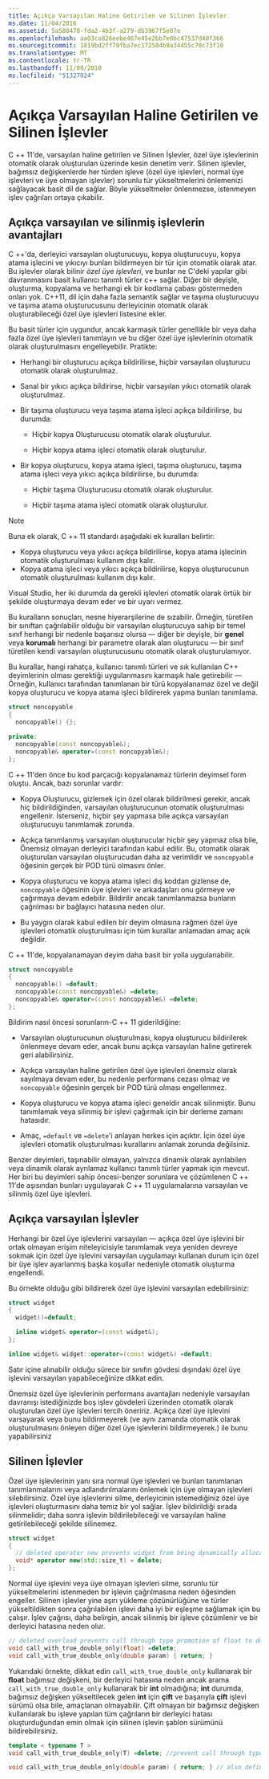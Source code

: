 ```yaml
---
title: Açıkça Varsayılan Haline Getirilen ve Silinen İşlevler
ms.date: 11/04/2016
ms.assetid: 5a588478-fda2-4b3f-a279-db3967f5e07e
ms.openlocfilehash: aa03ca826eebe467e45e2bb7e0bc47537d40f366
ms.sourcegitcommit: 1819bd2ff79fba7ec172504b9a34455c70c73f10
ms.translationtype: MT
ms.contentlocale: tr-TR
ms.lasthandoff: 11/09/2018
ms.locfileid: "51327024"
---
```

# <a name="explicitly-defaulted-and-deleted-functions"></a>Açıkça Varsayılan Haline Getirilen ve Silinen İşlevler

C ++ 11'de, varsayılan haline getirilen ve Silinen İşlevler, özel üye işlevlerinin otomatik olarak oluşturulan üzerinde kesin denetim verir. Silinen işlevler, bağımsız değişkenlerde her türden işleve (özel üye işlevleri, normal üye işlevleri ve üye olmayan işlevler) sorunlu tür yükseltmelerini önlemenizi sağlayacak basit dil de sağlar. Böyle yükseltmeler önlenmezse, istenmeyen işlev çağrıları ortaya çıkabilir.

## <a name="benefits-of-explicitly-defaulted-and-deleted-functions"></a>Açıkça varsayılan ve silinmiş işlevlerin avantajları

C ++'da, derleyici varsayılan oluşturucuyu, kopya oluşturucuyu, kopya atama işlecini ve yıkıcıyı bunları bildirmeyen bir tür için otomatik olarak atar. Bu işlevler olarak bilinir *özel üye işlevleri*, ve bunlar ne C'deki yapılar gibi davranmasını basit kullanıcı tanımlı türler c++ sağlar. Diğer bir deyişle, oluşturma, kopyalama ve herhangi ek bir kodlama çabası göstermeden onları yok. C++11, dil için daha fazla semantik sağlar ve taşıma oluşturucuyu ve taşıma atama oluşturucusunu derleyicinin otomatik olarak oluşturabileceği özel üye işlevleri listesine ekler.

Bu basit türler için uygundur, ancak karmaşık türler genellikle bir veya daha fazla özel üye işlevleri tanımlayın ve bu diğer özel üye işlevlerinin otomatik olarak oluşturulmasını engelleyebilir. Pratikte:

- Herhangi bir oluşturucu açıkça bildirilirse, hiçbir varsayılan oluşturucu otomatik olarak oluşturulmaz.

- Sanal bir yıkıcı açıkça bildirirse, hiçbir varsayılan yıkıcı otomatik olarak oluşturulmaz.

- Bir taşıma oluşturucu veya taşıma atama işleci açıkça bildirilirse, bu durumda:

   - Hiçbir kopya Oluşturucusu otomatik olarak oluşturulur.

   - Hiçbir kopya atama işleci otomatik olarak oluşturulur.

- Bir kopya oluşturucu, kopya atama işleci, taşıma oluşturucu, taşıma atama işleci veya yıkıcı açıkça bildirilirse, bu durumda:

   - Hiçbir taşıma Oluşturucusu otomatik olarak oluşturulur.

   - Hiçbir taşıma atama işleci otomatik olarak oluşturulur.

> [!NOTE]
> Buna ek olarak, C ++ 11 standardı aşağıdaki ek kuralları belirtir:
>
> - Kopya oluşturucu veya yıkıcı açıkça bildirilirse, kopya atama işlecinin otomatik oluşturulması kullanım dışı kalır.
> - Kopya atama işleci veya yıkıcı açıkça bildirilirse, kopya oluşturucunun otomatik oluşturulması kullanım dışı kalır.
>
> Visual Studio, her iki durumda da gerekli işlevleri otomatik olarak örtük bir şekilde oluşturmaya devam eder ve bir uyarı vermez.

Bu kuralların sonuçları, nesne hiyerarşilerine de sızabilir. Örneğin, türetilen bir sınıftan çağrılabilir olduğu bir varsayılan oluşturucuya sahip bir temel sınıf herhangi bir nedenle başarısız olursa — diğer bir deyişle, bir **genel** veya **korumalı** herhangi bir parametre olarak alan oluşturucu — bir sınıf türetilen kendi varsayılan oluşturucusunu otomatik olarak oluşturulamıyor.

Bu kurallar, hangi rahatça, kullanıcı tanımlı türleri ve sık kullanılan C++ deyimlerinin olması gerektiği uygulanmasını karmaşık hale getirebilir — Örneğin, kullanıcı tarafından tanımlanan bir türü kopyalanamaz özel ve değil kopya oluşturucu ve kopya atama işleci bildirerek yapma bunları tanımlama.

```cpp
struct noncopyable
{
  noncopyable() {};

private:
  noncopyable(const noncopyable&);
  noncopyable& operator=(const noncopyable&);
};
```

C ++ 11'den önce bu kod parçacığı kopyalanamaz türlerin deyimsel form oluştu. Ancak, bazı sorunlar vardır:

- Kopya Oluşturucu, gizlemek için özel olarak bildirilmesi gerekir, ancak hiç bildirildiğinden, varsayılan oluşturucunun otomatik oluşturulması engellenir. İsterseniz, hiçbir şey yapmasa bile açıkça varsayılan oluşturucuyu tanımlamak zorunda.

- Açıkça tanımlanmış varsayılan oluşturucular hiçbir şey yapmaz olsa bile, Önemsiz olmayan derleyici tarafından kabul edilir. Bu, otomatik olarak oluşturulan varsayılan oluşturucudan daha az verimlidir ve `noncopyable` öğesinin gerçek bir POD türü olmasını önler.

- Kopya oluşturucu ve kopya atama işleci dış koddan gizlense de, `noncopyable` öğesinin üye işlevleri ve arkadaşları onu görmeye ve çağırmaya devam edebilir. Bildirilir ancak tanımlanmazsa bunların çağrılması bir bağlayıcı hatasına neden olur.

- Bu yaygın olarak kabul edilen bir deyim olmasına rağmen özel üye işlevleri otomatik oluşturulması için tüm kurallar anlamadan amaç açık değildir.

C ++ 11'de, kopyalanamayan deyim daha basit bir yolla uygulanabilir.

```cpp
struct noncopyable
{
  noncopyable() =default;
  noncopyable(const noncopyable&) =delete;
  noncopyable& operator=(const noncopyable&) =delete;
};
```

Bildirim nasıl öncesi sorunların-C ++ 11 giderildiğine:

- Varsayılan oluşturucunun oluşturulması, kopya oluşturucu bildirilerek önlenmeye devam eder, ancak bunu açıkça varsayılan haline getirerek geri alabilirsiniz.

- Açıkça varsayılan haline getirilen özel üye işlevleri önemsiz olarak sayılmaya devam eder, bu nedenle performans cezası olmaz ve `noncopyable` öğesinin gerçek bir POD türü olması engellenmez.

- Kopya oluşturucu ve kopya atama işleci geneldir ancak silinmiştir. Bunu tanımlamak veya silinmiş bir işlevi çağırmak için bir derleme zamanı hatasıdır.

- Amaç, `=default` ve `=delete`'i anlayan herkes için açıktır. İçin özel üye işlevleri otomatik oluşturulması kurallarını anlamak zorunda değilsiniz.

Benzer deyimleri, taşınabilir olmayan, yalnızca dinamik olarak ayrılabilen veya dinamik olarak ayrılamaz kullanıcı tanımlı türler yapmak için mevcut. Her biri bu deyimleri sahip öncesi-benzer sorunlara ve çözümlenen C ++ 11'de aşısından bunları uygulayarak C ++ 11 uygulamalarına varsayılan ve silinmiş özel üye işlevleri.

## <a name="explicitly-defaulted-functions"></a>Açıkça varsayılan İşlevler

Herhangi bir özel üye işlevlerini varsayılan — açıkça özel üye işlevini bir ortak olmayan erişim niteleyicisiyle tanımlamak veya yeniden devreye sokmak için özel üye işlevini varsayılan uygulamayı kullanan durum için özel bir üye işlev ayarlanmış başka koşullar nedeniyle otomatik oluşturma engellendi.

Bu örnekte olduğu gibi bildirerek özel üye işlevini varsayılan edebilirsiniz:

```cpp
struct widget
{
  widget()=default;

  inline widget& operator=(const widget&);
};

inline widget& widget::operator=(const widget&) =default;
```

Satır içine alınabilir olduğu sürece bir sınıfın gövdesi dışındaki özel üye işlevini varsayılan yapabileceğinize dikkat edin.

Önemsiz özel üye işlevlerinin performans avantajları nedeniyle varsayılan davranışı istediğinizde boş işlev gövdeleri üzerinden otomatik olarak oluşturulan özel üye işlevleri tercih öneririz. Açıkça özel üye işlevini varsayarak veya bunu bildirmeyerek (ve aynı zamanda otomatik olarak oluşturulmasını önleyen diğer özel üye işlevlerini bildirmeyerek.) ile bunu yapabilirsiniz

## <a name="deleted-functions"></a>Silinen İşlevler

Özel üye işlevlerinin yanı sıra normal üye işlevleri ve bunları tanımlanan tanımlanmalarını veya adlandırılmalarını önlemek için üye olmayan işlevleri silebilirsiniz. Özel üye işlevlerini silme, derleyicinin istemediğiniz özel üye işlevleri oluşturmasını daha temiz bir yol sağlar. İşlev bildirildiği sırada silinmelidir; daha sonra işlevin bildirilebileceği ve varsayılan haline getirilebileceği şekilde silinemez.

```cpp
struct widget
{
  // deleted operator new prevents widget from being dynamically allocated.
  void* operator new(std::size_t) = delete;
};
```

Normal üye işlevini veya üye olmayan işlevleri silme, sorunlu tür yükseltmelerini istenmeden bir işlevin çağrılmasına neden öğesinden engeller. Silinen işlevler yine aşırı yükleme çözünürlüğüne ve türler yükseltildikten sonra çağrılabilen işlevi daha iyi bir eşleşme sağlamak için bu çalışır. İşlev çağrısı, daha belirgin, ancak silinmiş bir işleve çözümlenir ve bir derleyici hatasına neden olur.

```cpp
// deleted overload prevents call through type promotion of float to double from succeeding.
void call_with_true_double_only(float) =delete;
void call_with_true_double_only(double param) { return; }
```

Yukarıdaki örnekte, dikkat edin `call_with_true_double_only` kullanarak bir **float** bağımsız değişkeni, bir derleyici hatasına neden ancak arama `call_with_true_double_only` kullanarak bir **int** olmadığına; **int** durumda, bağımsız değişken yükseltilecek gelen **int** için **çift** ve başarıyla **çift** işlevi sürümü olsa bile, amaçlanan olmayabilir. Çift olmayan bir bağımsız değişken kullanılarak bu işleve yapılan tüm çağrıların bir derleyici hatası oluşturduğundan emin olmak için silinen işlevin şablon sürümünü bildirebilirsiniz.

```cpp
template < typename T >
void call_with_true_double_only(T) =delete; //prevent call through type promotion of any T to double from succeeding.

void call_with_true_double_only(double param) { return; } // also define for const double, double&, etc. as needed.
```